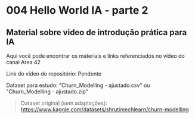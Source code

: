 # 004 Hello World IA - parte 2
## Material sobre video de introdução prática para IA

Aqui você pode encontrar os materiais e links referenciados no vídeo do canal Area 42

Link do vídeo do repositório: Pendente

Dataset para estudo: "Churn_Modelling - ajustado.csv" ou "Churn_Modelling - ajustado.zip"

> Dataset original (sem adaptações): https://www.kaggle.com/datasets/shrutimechlearn/churn-modelling 
